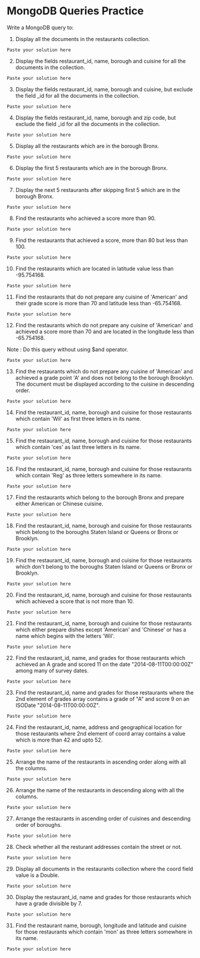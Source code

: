 # MongoDB Queries Practice

Write a MongoDB query to:

1. Display all the documents in the restaurants collection.
```
Paste your solution here
```

2. Display the fields restaurant_id, name, borough and cuisine for all the documents in the collection.
```
Paste your solution here
```

3. Display the fields restaurant_id, name, borough and cuisine, but exclude the field _id for all the documents in the collection.
```
Paste your solution here
``` 

4. Display the fields restaurant_id, name, borough and zip code, but exclude the field _id for all the documents in the collection.
```
Paste your solution here
``` 

5. Display all the restaurants which are in the borough Bronx.
```
Paste your solution here
```

6. Display the first 5 restaurants which are in the borough Bronx.
```
Paste your solution here
```

7. Display the next 5 restaurants after skipping first 5 which are in the borough Bronx.
```
Paste your solution here
``` 

8. Find the restaurants who achieved a score more than 90.
```
Paste your solution here
```

9. Find the restaurants that achieved a score, more than 80 but less than 100.
```
Paste your solution here
```

10. Find the restaurants which are located in latitude value less than -95.754168.
```
Paste your solution here
```

11. Find the restaurants that do not prepare any cuisine of 'American' and their grade score is more than 70 and latitude less than -65.754168.
```
Paste your solution here
```

12. Find the restaurants which do not prepare any cuisine of 'American' and achieved a score more than 70 and are located in the longitude less than -65.754168.

Note : Do this query without using $and operator. 
```
Paste your solution here
```

13. Find the restaurants which do not prepare any cuisine of 'American' and achieved a grade point 'A' and does not belong to the borough Brooklyn. The document must be displayed according to the cuisine in descending order.
```
Paste your solution here
```

14. Find the restaurant_id, name, borough and cuisine for those restaurants which contain 'Wil' as first three letters in its name.
```
Paste your solution here
```

15. Find the restaurant_id, name, borough and cuisine for those restaurants which contain 'ces' as last three letters in its name. 
```
Paste your solution here
```

16. Find the restaurant_id, name, borough and cuisine for those restaurants which contain 'Reg' as three letters somewhere in its name.
```
Paste your solution here
```

17. Find the restaurants which belong to the borough Bronx and prepare either American or Chinese cuisine.
```
Paste your solution here
``` 

18. Find the restaurant_id, name, borough and cuisine for those restaurants which belong to the boroughs Staten Island or Queens or Bronx or Brooklyn.
```
Paste your solution here
```

19. Find the restaurant_id, name, borough and cuisine for those restaurants which don't belong to the boroughs Staten Island or Queens or Bronx or Brooklyn.
```
Paste your solution here
```

20. Find the restaurant_id, name, borough and cuisine for those restaurants which achieved a score that is not more than 10.
```
Paste your solution here
```

21. Find the restaurant_id, name, borough and cuisine for those restaurants which either prepare dishes except 'American' and 'Chinese' or has a name which begins with the letters 'Wil'.
```
Paste your solution here
```

22. Find the restaurant_id, name, and grades for those restaurants which achieved an A grade and scored 11 on the date "2014-08-11T00:00:00Z" among many of survey dates.
```
Paste your solution here
```

23. Find the restaurant_id, name and grades for those restaurants where the 2nd element of grades array contains a grade of "A" and score 9 on an ISODate "2014-08-11T00:00:00Z".
```
Paste your solution here
```

24. Find the restaurant_id, name, address and geographical location for those restaurants where 2nd element of coord array contains a value which is more than 42 and upto 52.
```
Paste your solution here
```

25. Arrange the name of the restaurants in ascending order along with all the columns.
```
Paste your solution here
```

26. Arrange the name of the restaurants in descending along with all the columns.
```
Paste your solution here
```

27. Arrange the restaurants in ascending order of cuisines and descending order of boroughs.
```
Paste your solution here
```

28. Check whether all the resturant addresses contain the street or not.
```
Paste your solution here
```

29. Display all documents in the restaurants collection where the coord field value is a Double.
```
Paste your solution here
```

30. Display the restaurant_id, name and grades for those restaurants which have a grade divisible by 7.
```
Paste your solution here
```

31. Find the restaurant name, borough, longitude and latitude and cuisine for those restaurants which contain 'mon' as three letters somewhere in its name.
```
Paste your solution here
```
